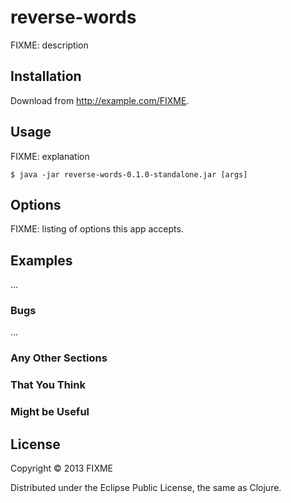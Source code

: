 # reverse-words

FIXME: description

## Installation

Download from http://example.com/FIXME.

## Usage

FIXME: explanation

    $ java -jar reverse-words-0.1.0-standalone.jar [args]

## Options

FIXME: listing of options this app accepts.

## Examples

...

### Bugs

...

### Any Other Sections
### That You Think
### Might be Useful

## License

Copyright © 2013 FIXME

Distributed under the Eclipse Public License, the same as Clojure.
